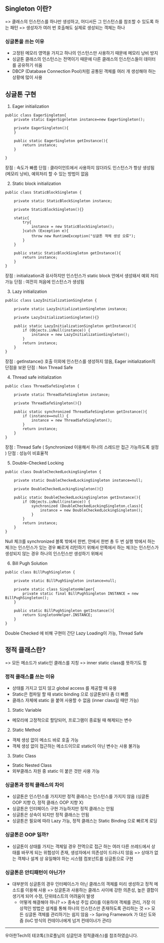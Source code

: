 ## Singleton 이란?
=> 클래스의 인스턴스를 하나만 생성하고, 어디서든 그 인스턴스를 참조할 수 있도록 하는 패턴
=> 생성자가 여러 번 호출해도 실제로 생성되는 객체는 하나

### 싱글톤을 쓰는 이유
- 고정된 메모리 영역을 가지고 하나의 인스턴스만 사용하기 때문에 메모리 낭비 방지
- 싱글톤 클래스의 인스턴스는 전역이기 때문에 다른 클래스의 인스턴스들이 데이터를 공유하기 쉬움
- DBCP (Database Connection Pool)처럼 공통된 객체를 여러 개 생성해야 하는 상황에 많이 사용

## 싱글톤 구현
1. Eager initialization
```
public class EagerSingleton{
	private static EagerSignleton instance=new EagerSingleton();
    
    private EagerSingleton(){
    }
    
    public static EagerSingleton getInstance(){
    	return instance;
    }
		
}
```
장점 : 속도가 빠름
단점 : 클라이언트에서 사용하지 않더라도 인스턴스가 항상 생성됨(메모리 낭비), 예외처리 할 수 있는 방법이 없음

2. Static block initialization
```
public class StaticBlockSingleton {

    private static StaticBlockSingleton instance;

    private StaticBlockSingleton(){}

    static{
        try{
            instance = new StaticBlockSingleton();
        }catch (Exception e){
            throw new RuntimeException("싱글톤 객체 생성 오류");
        }
    }

    public static StaticBlockSingleton getInstance(){
        return instance;
    }
}
```
장점 : initialization과 유사하지만 인스턴스가 static block 안에서 생성돼서 예외 처리 가능
단점 : 여전히 처음에 인스턴스가 생성됨

  3. Lazy initialization
```
public class LazyInitializationSingleton {

    private static LazyInitializationSingleton instance;

    private LazyInitializationSingleton(){}

    public static LazyInitializationSingleton getInstance(){
        if (Objects.isNull(instance)) {
            instance = new LazyInitializationSingleton();
        }
        return instance;
    }
}
```

장점 : getInstance() 호출 이외에 인스턴스를 생성하지 않음, Eager initialization의 단점을 보완
단점 : Non Thread Safe

4. Thread safe initialization
```
public class ThreadSafeSingleton {

    private static ThreadSafeSingleton instance;

    private ThreadSafeSingleton(){}

    public static synchronized ThreadSafeSingleton getInstance(){
        if (instance==null) {
            instance = new ThreadSafeSingleton();
        }
        return instance;
    }
}
```
장점 : Thread Safe ( Synchronized 이용해서 하나의 스레드만 접근 가능하도록 설정 )
단점 : 성능이 비효율적

5. Double-Checked Locking
```
public class DoubleCheckedLockingSingleton {

    private static DoubleCheckedLockingSingleton instance=null;

    private DoubleCheckedLockingSingleton(){}

    public static DoubleCheckedLockingSingleton getInstance(){
        if (Objects.isNull(instance)) {
            synchronized (DoubleCheckedLockingSingleton.class){
                instance = new DoubleCheckedLockingSingleton();
            }
        }
        return instance;
    }
}
```

Null 체크를 synchronized 블록 밖에서 한번, 안에서 한번 총 두 번 실행 밖에서 하는 체크는 인스턴스가 있는 경우 빠르게 리턴하기 위해서 안쪽에서 하는 체크는 인스턴스가 생성되지 않는 경우 하나의 인스턴스만 생성하기 위해서

6. Bill Pugh Solution
```
public class BillPughSingleton {

    private static BillPughSingleton instance=null;

    private static class SingletonHelper{
        private static final BillPughSingleton INSTANCE = new BillPughSingleton();
    }

    public static BillPughSingleton getInstance(){
        return SingletonHelper.INSTANCE;
    }
}
```

Double Checked 에 비해 구현이 간단
Lazy Loading이 가능, Thread Safe


## 정적 클래스란?
=> 모든 메소드가 static인 클래스를 지칭
=> inner static class를 뜻하기도 함

### 정적 클래스를 쓰는 이유
- 상태를 가지고 있지 않고 global access 를 제공할 때 유용
- Static은 컴파일 할 때 static binding 으로 싱글톤보다 좀 더 빠름
- 클래스 자체에 static 을 붙여 사용할 수 없음 (inner class일 때만 가능)

1. Static Variable
- 메모리에 고정적으로 할당되어, 프로그램이 종료될 때 해제되는 변수

2. Static Method
- 객체 생성 없이 메소드 바로 호출 가능
- 객체 생성 없이 접근하는 메소드이므로 static이 아닌 변수는 사용 불가능

3. Static Class
- Static Nested Class
- 외부클래스 자원 중 static 이 붙은 것만 사용 가능

### 싱글톤과 정적 클래스의 차이
- 싱글톤은 인스턴스를 가지지만 정적 클래스는 인스턴스를 가지지 않음 
(싱글톤 OOP 지향 O, 정적 클래스 OOP 지향 X)
- 싱글톤은 인터페이스 구현 가능하지만 정적 클래스는 안됨
- 싱글톤은 상속이 되지만 정적 클래스는 안됨
- 싱글톤은 필요에 따라 Lazy 가능, 정적 클래스는 Static Binding 으로 빠르게 로딩

### 싱글톤은 OOP 일까?
- 싱글톤이 상태를 가지는 객체일 경우 전역으로 접근 하는 여러 다른 쓰레드에서 상태를 바꾸게 되는 위험성이 존재, 생성자에서 의존성이 드러나지 않음 
=> 상태가 없는 객체나 설계 상 유일해야 하는 시스템 컴포넌트를 싱글톤으로 구현

### 싱글톤은 안티패턴이 아닌가?
- 대부분의 싱글톤의 경우 인터페이스가 아닌 클래스의 객체를 미리 생성하고 정적 메소드를 이용해 사용
=> 싱글톤과 사용하는 클래스 사이에 강한 의존성, 높은 결합이 생기게 되어 수정, 단위테스트의 어려움이 발생
  - 어떻게 해결해야 하나? 
  => 종속성 주입 (DI)를 이용하여 객체를 관리, 가장 이상적인 방법은 설계를 통해 하나의 인스턴스만 존재하도록 관리하는 것
  => 모든 싱글톤 객체를 관리하기는 쉽지 않음 -> Spring Framework 가 대신 도와줌 (IoC 방식의 컨테이너에게 넘겨 컨테이너가 관리)
  
------------------------------------------------------------
우아한Tech의 테코톡(크로플님의 싱글턴과 정적클래스)를 참조하였습니다.